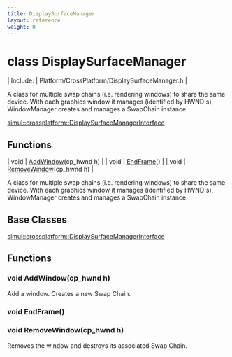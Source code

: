 ```yaml
---
title: DisplaySurfaceManager
layout: reference
weight: 0
---
```

class DisplaySurfaceManager
===

| Include: | Platform/CrossPlatform/DisplaySurfaceManager.h |

A class for multiple swap chains (i.e. rendering windows) to share the same device.
With each graphics window it manages (identified by HWND's), WindowManager creates and manages a SwapChain instance.
  

[simul::crossplatform::DisplaySurfaceManagerInterface](DisplaySurfaceManagerInterface)

Functions
---

| void | [AddWindow](#AddWindow)(cp_hwnd h) |
| void | [EndFrame](#EndFrame)() |
| void | [RemoveWindow](#RemoveWindow)(cp_hwnd h) |

A class for multiple swap chains (i.e. rendering windows) to share the same device.
With each graphics window it manages (identified by HWND's), WindowManager creates and manages a SwapChain instance.
  


Base Classes
---
[simul::crossplatform::DisplaySurfaceManagerInterface](DisplaySurfaceManagerInterface)

Functions
---

### <a name="AddWindow"/>void AddWindow(cp_hwnd h)
Add a window. Creates a new Swap Chain.

### <a name="EndFrame"/>void EndFrame()

### <a name="RemoveWindow"/>void RemoveWindow(cp_hwnd h)
Removes the window and destroys its associated Swap Chain.
